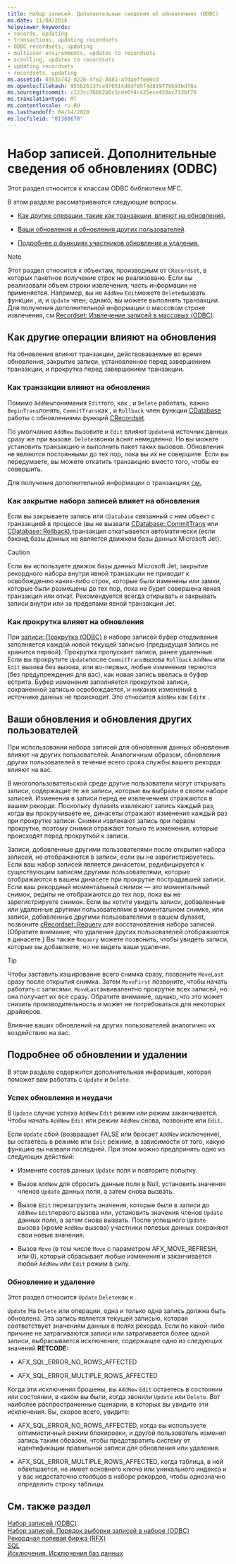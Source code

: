 ```yaml
---
title: Набор записей. Дополнительные сведения об обновлениях (ODBC)
ms.date: 11/04/2016
helpviewer_keywords:
- records, updating
- transactions, updating recordsets
- ODBC recordsets, updating
- multiuser environments, updates to recordsets
- scrolling, updates to recordsets
- updating recordsets
- recordsets, updating
ms.assetid: 0353a742-d226-4fe2-8881-a7daeffe86cd
ms.openlocfilehash: 955b26137ce976514d84f95f4d819779b93bd78a
ms.sourcegitcommit: c123cc76bb2b6c5cde6f4c425ece420ac733bf70
ms.translationtype: MT
ms.contentlocale: ru-RU
ms.lasthandoff: 04/14/2020
ms.locfileid: "81368678"
---
```

# <a name="recordset-more-about-updates-odbc"></a>Набор записей. Дополнительные сведения об обновлениях (ODBC)

Этот раздел относится к классам ODBC библиотеки MFC.

В этом разделе рассматриваются следующие вопросы.

- [Как другие операции, такие как транзакции, влияют на обновления.](#_core_how_transactions_affect_updates)

- [Ваши обновления и обновления других пользователей](#_core_your_updates_and_the_updates_of_other_users).

- [Подробнее о функциях участников обновления и удаления.](#_core_more_about_update_and_delete)

> [!NOTE]
> Этот раздел относится к объектам, производным от `CRecordset`, в которых пакетное получение строк не реализовано. Если вы реализовали объем строки извлечения, часть информации не применяется. Например, вы не `AddNew` `Edit`можете `Delete`вызвать функции , и, и `Update` член; однако, вы можете выполнять транзакции. Для получения дополнительной информации о массовом строке извлечения, см [Recordset: Извлечение записей в массовых (ODBC)](../../data/odbc/recordset-fetching-records-in-bulk-odbc.md).

## <a name="how-other-operations-affect-updates"></a><a name="_core_how_other_operations_affect_updates"></a>Как другие операции влияют на обновления

На обновления влияют транзакции, действоваваемые во время обновления, закрытие записи, установленное перед завершением транзакции, и прокрутка перед завершением транзакции.

### <a name="how-transactions-affect-updates"></a><a name="_core_how_transactions_affect_updates"></a>Как транзакции влияют на обновления

Помимо `AddNew`понимания `Edit`того, как , и `Delete` работать, важно `BeginTrans`понять, `CommitTrans`как , и `Rollback` член функции [CDatabase](../../mfc/reference/cdatabase-class.md) работы с обновлениями функций [CRecordset](../../mfc/reference/crecordset-class.md).

По умолчанию `AddNew` вызовите и `Edit` влияют `Update`на источник данных сразу же при вызове. `Delete`звонки вснят немедленно. Но вы можете установить транзакцию и выполнить пакет таких вызовов. Обновления не являются постоянными до тех пор, пока вы их не совершите. Если вы передумаете, вы можете откатить транзакцию вместо того, чтобы ее совершить.

Для получения дополнительной информации о транзакциях [см.](../../data/odbc/transaction-odbc.md)

### <a name="how-closing-the-recordset-affects-updates"></a><a name="_core_how_closing_the_recordset_affects_updates"></a>Как закрытие набора записей влияет на обновления

Если вы закрываете запись или `CDatabase` связанный с ним объект с транзакцией в процессе (вы не вызвали [CDatabase::CommitTrans](../../mfc/reference/cdatabase-class.md#committrans) или [CDatabase::Rollback),](../../mfc/reference/cdatabase-class.md#rollback)транзакция откатывается автоматически (если бэкэнд базы данных не является движком базы данных Microsoft Jet).

> [!CAUTION]
> Если вы используете движок базы данных Microsoft Jet, закрытие рекордного набора внутри явной транзакции не приводит к освобождению каких-либо строк, которые были изменены или замки, которые были размещены до тех пор, пока не будет совершена явная транзакция или откат. Рекомендуется всегда открывать и закрывать записи внутри или за пределами явной транзакции Jet.

### <a name="how-scrolling-affects-updates"></a><a name="_core_how_scrolling_affects_updates"></a>Как прокрутка влияет на обновления

При [записи: Прокрутка (ODBC)](../../data/odbc/recordset-scrolling-odbc.md) в наборе записей буфер отодвивания заполняется каждой новой текущей записью (предыдущая запись не хранится первой). Прокрутка пропускает записи, ранее удаленные. Если вы прокрутите `Update`после `CommitTrans`вызова `Rollback` `AddNew` или `Edit` вызова без вызова, или во-первых, любые изменения теряются (без предупреждения для вас), как новая запись ввелась в буфер естрита. Буфер изменения заполняется прокруткой записи, сохраненной записью освобождается, и никаких изменений в источнике данных не происходит. Это относится `AddNew` как `Edit`к .

## <a name="your-updates-and-the-updates-of-other-users"></a><a name="_core_your_updates_and_the_updates_of_other_users"></a>Ваши обновления и обновления других пользователей

При использовании набора записей для обновления данных обновления влияют на других пользователей. Аналогичным образом, обновления других пользователей в течение всего срока службы вашего рекорда влияют на вас.

В многопользовательской среде другие пользователи могут открывать записи, содержащие те же записи, которые вы выбрали в своем наборе записей. Изменения в записи перед ее извлечением отражаются в вашем рекорде. Поскольку dynasets извлекают запись каждый раз, когда вы прокручиваете ее, динасеты отражают изменения каждый раз при прокрутке записи. Снимки извлекают запись при первом прокрутке, поэтому снимки отражают только те изменения, которые происходят перед прокруткой к записи.

Записи, добавленные другими пользователями после открытия набора записей, не отображаются в записи, если вы не зарегистрируетесь. Если ваш набор записей является динасетом, редифицируется к существующим записям другими пользователями, которые отображаются в вашем динасете при прокрутке пострадавшей записи. Если ваш рекордный моментальный снимок — это моментальный снимок, редиты не отображаются до тех пор, пока вы не зарегистрируете снимок. Если вы хотите увидеть записи, добавленные или удаленные другими пользователями в моментальном снимке, или записи, добавленные другими пользователями в вашем dynaset, позвоните [cRecordset::Requery](../../mfc/reference/crecordset-class.md#requery) для восстановления набора записей. (Обратите внимание, что удаления других пользователей отображаются в динасете.) Вы также `Requery` можете позвонить, чтобы увидеть записи, которые вы добавляете, но не видеть ваши удаления.

> [!TIP]
> Чтобы заставить кэширование всего снимка сразу, позвоните `MoveLast` сразу после открытия снимка. Затем `MoveFirst` позвоните, чтобы начать работать с записями. `MoveLast`эквивалентно прокрутке всех записей, но она получает их все сразу. Обратите внимание, однако, что это может снизить производительность и может не потребоваться для некоторых драйверов.

Влияние ваших обновлений на других пользователей аналогично их воздействию на вас.

## <a name="more-about-update-and-delete"></a><a name="_core_more_about_update_and_delete"></a>Подробнее об обновлении и удалении

В этом разделе содержится дополнительная информация, которая поможет вам работать с `Update` и `Delete`.

### <a name="update-success-and-failure"></a>Успех обновления и неудачи

В `Update` случае успеха `AddNew` `Edit` режим или режим заканчивается. Чтобы начать `AddNew` `Edit` или режим `AddNew` снова, позвоните или `Edit`.

Если `Update` сбой (возвращает FALSE или бросает `AddNew` исключение), вы остаетесь в режиме или `Edit` режиме, в зависимости от того, какую функцию вы назвали последней. При этом можно предпринять одно из следующих действий:

- Измените состав данных `Update` поля и повторите попытку.

- Вызов `AddNew` для сбросить данные поля в Null, установить значения членов `Update` данных поля, а затем снова вызвать.

- Вызов `Edit` перезагрузить значения, которые были в записи до `AddNew` `Edit`первого вызова или, установить значения членов `Update` данных поля, а затем снова вызвать. После успешного `Update` вызова (кроме `AddNew` вызова) участники полевых данных сохраняют свои новые значения.

- Вызов `Move` (в том числе `Move` с параметром AFX_MOVE_REFRESH, или 0), который сбрасывает любые изменения и заканчивается любой `AddNew` или `Edit` режим в силу.

### <a name="update-and-delete"></a>Обновление и удаление

Этот раздел относится `Update` `Delete`как к .

`Update` На `Delete` или операции, одна и только одна запись должна быть обновлена. Эта запись является текущей записью, которая соответствует значениям данных в полях рекорда. Если по какой-либо причине не затрагиваются записи или затрагивается более одной записи, выбрасывается исключение, содержащее одно из следующих значений **RETCODE:**

- AFX_SQL_ERROR_NO_ROWS_AFFECTED

- AFX_SQL_ERROR_MULTIPLE_ROWS_AFFECTED

Когда эти исключения брошены, вы `AddNew` `Edit` остаетесь в состоянии или состоянии, в каком вы были, когда звонили `Update` или `Delete`. Вот наиболее распространенные сценарии, в которых вы увидите эти исключения. Вы, скорее всего, увидите:

- AFX_SQL_ERROR_NO_ROWS_AFFECTED, когда вы используете оптимистичный режим блокировки, и другой пользователь изменил запись таким образом, чтобы предотвратить систему от идентификации правильной записи для обновления или удаления.

- AFX_SQL_ERROR_MULTIPLE_ROWS_AFFECTED, когда таблица, в ней обветшается, не имеет основного ключа или уникального индекса и у вас недостаточно столбцов в наборе рекордов, чтобы однозначно определить строку таблицы.

## <a name="see-also"></a>См. также раздел

[Набор записей (ODBC)](../../data/odbc/recordset-odbc.md)<br/>
[Набор записей. Порядок выборки записей в наборе (ODBC)](../../data/odbc/recordset-how-recordsets-select-records-odbc.md)<br/>
[Рекордная полевая биржа (RFX)](../../data/odbc/record-field-exchange-rfx.md)<br/>
[SQL](../../data/odbc/sql.md)<br/>
[Исключения. Исключения баз данных](../../mfc/exceptions-database-exceptions.md)
